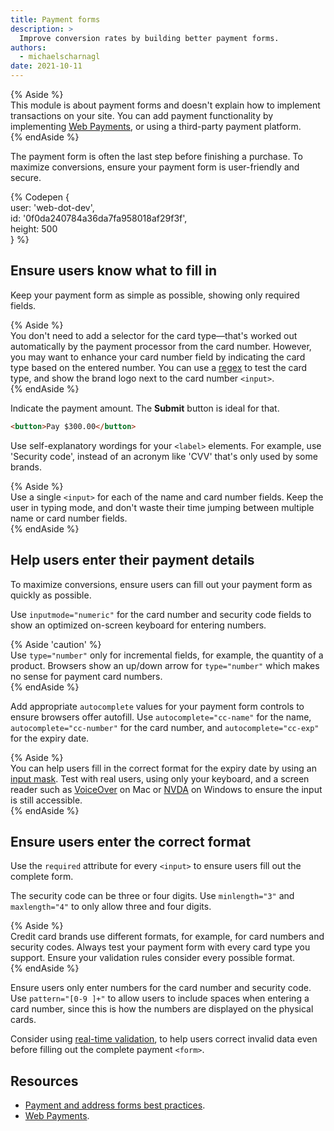 ```yaml
---
title: Payment forms
description: >
  Improve conversion rates by building better payment forms.
authors:
  - michaelscharnagl
date: 2021-10-11
---
```


{% Aside %}  
This module is about payment forms and doesn't explain how to implement transactions on your site. 
You can add payment functionality by implementing [Web Payments](/payments/), 
or using a third-party payment platform.  
{% endAside %}

The payment form is often the last step before finishing a purchase. 
To maximize conversions, ensure your payment form is user-friendly and secure.

{% Codepen {  
  user: 'web-dot-dev',  
  id: '0f0da240784a36da7fa958018af29f3f',  
  height: 500  
} %}

## Ensure users know what to fill in

Keep your payment form as simple as possible, 
showing only required fields.

{% Aside %}  
You don't need to add a selector for the card type—that's worked out automatically by the payment processor from the card number. 
However, you may want to enhance your card number field by indicating the card type based on the entered number. 
You can use a [regex](https://gist.github.com/michaelkeevildown/9096cd3aac9029c4e6e05588448a8841) to test the card type, 
and show the brand logo next to the card number `<input>`.  
{% endAside %}

Indicate the payment amount. 
The **Submit** button is ideal for that.

```html  
<button>Pay $300.00</button>  
```

Use self-explanatory wordings for your `<label>` elements. 
For example, use 'Security code', 
instead of an acronym like 'CVV' that's only used by some brands.

{% Aside %}  
Use a single `<input>` for each of the name and card number fields. 
Keep the user in typing mode, and don't waste their time jumping between multiple name or card number fields.  
{% endAside %}

## Help users enter their payment details

To maximize conversions, ensure users can fill out your payment form as quickly as possible.

Use `inputmode="numeric"` for the card number and security code fields 
to show an optimized on-screen keyboard for entering numbers.

{% Aside 'caution' %}  
Use `type="number"` only for incremental fields, 
for example, the quantity of a product. 
Browsers show an up/down arrow for `type="number"` 
which makes no sense for payment card numbers.   
{% endAside %}

Add appropriate `autocomplete` values for your payment form controls to ensure browsers offer autofill. 
Use `autocomplete="cc-name"` for the name, 
`autocomplete="cc-number"` for the card number, and `autocomplete="cc-exp"` for the expiry date.

{% Aside %}  
You can help users fill in the correct format for the expiry date by using an 
[input mask](https://css-tricks.com/input-masking/). 
Test with real users, using only your keyboard, 
and a screen reader such as [VoiceOver](https://www.youtube.com/watch?v=5R-6WvAihms&list=PLNYkxOF6rcICWx0C9LVWWVqvHlYJyqw7g&index=6) 
on Mac or [NVDA](https://www.nvaccess.org/) on Windows to ensure the input is still accessible.  
{% endAside %}

## Ensure users enter the correct format

Use the `required` attribute for every `<input>` to ensure users fill out the complete form. 

The security code can be three or four digits. 
Use `minlength="3"` and `maxlength="4"` to only allow three and four digits.

{% Aside %}  
Credit card brands use different formats, 
for example, for card numbers and security codes. 
Always test your payment form with every card type you support. 
Ensure your validation rules consider every possible format.  
{% endAside %}

Ensure users only enter numbers for the card number and security code. 
Use `pattern="[0-9 ]+"` to allow users to include spaces when entering a card number, 
since this is how the numbers are displayed on the physical cards. 

Consider using [real-time validation](/learn/forms/javascript#ensure-users-are-notified-about-errors-in-real-time), 
to help users correct invalid data even before filling out the complete payment `<form>`.

## Resources

-  [Payment and address forms best practices](/payment-and-address-form-best-practices).
-  [Web Payments](/payments/).
